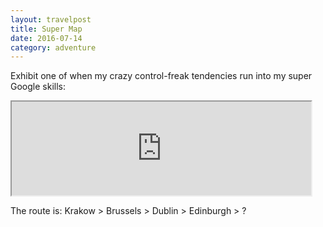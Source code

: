 ```yaml
---
layout: travelpost
title: Super Map
date: 2016-07-14
category: adventure
---
```

Exhibit one of when my crazy control-freak tendencies run into my super Google skills:
<iframe src="https://www.google.com/maps/d/embed?mid=1XISKeWa4GlJxSOID7tkYK4nhJkA" width="95%"></iframe>

The route is: Krakow > Brussels > Dublin > Edinburgh > ?
